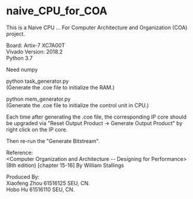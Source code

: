 # naive_CPU_for_COA

This is a Naive CPU ...
For Computer Architecture and Organization (COA) project.  

Board: Artix-7 XC7A00T  
Vivado Version: 2018.2  
Python 3.7  

Need numpy  

python task_generator.py  
(Generate the .coe file to initialize the RAM.)

python mem_generator.py  
(Generate the .coe file to initialize the control unit in CPU.)

Each time after generating the .coe file, the corresponding IP core should be upgraded via "Reset Output Product -> Generate Output Product" by right click on the IP core.

Then re-run the "Generate Bitstream".

Reference:  
<Computer Organization and Architecture -- Designing for Performance> (8th edition)  [chapter 15-16]
By William Stallings
 
Produced By:  
Xiaofeng Zhou 61516125 SEU, CN.  
Hobo Hu       61516110 SEU, CN.

